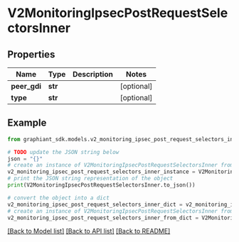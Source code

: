 # V2MonitoringIpsecPostRequestSelectorsInner


## Properties

Name | Type | Description | Notes
------------ | ------------- | ------------- | -------------
**peer_gdi** | **str** |  | [optional] 
**type** | **str** |  | [optional] 

## Example

```python
from graphiant_sdk.models.v2_monitoring_ipsec_post_request_selectors_inner import V2MonitoringIpsecPostRequestSelectorsInner

# TODO update the JSON string below
json = "{}"
# create an instance of V2MonitoringIpsecPostRequestSelectorsInner from a JSON string
v2_monitoring_ipsec_post_request_selectors_inner_instance = V2MonitoringIpsecPostRequestSelectorsInner.from_json(json)
# print the JSON string representation of the object
print(V2MonitoringIpsecPostRequestSelectorsInner.to_json())

# convert the object into a dict
v2_monitoring_ipsec_post_request_selectors_inner_dict = v2_monitoring_ipsec_post_request_selectors_inner_instance.to_dict()
# create an instance of V2MonitoringIpsecPostRequestSelectorsInner from a dict
v2_monitoring_ipsec_post_request_selectors_inner_from_dict = V2MonitoringIpsecPostRequestSelectorsInner.from_dict(v2_monitoring_ipsec_post_request_selectors_inner_dict)
```
[[Back to Model list]](../README.md#documentation-for-models) [[Back to API list]](../README.md#documentation-for-api-endpoints) [[Back to README]](../README.md)


